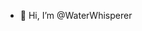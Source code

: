 - 👋 Hi, I’m @WaterWhisperer


<!---
WaterWhisperer/WaterWhisperer is a ✨ special ✨ repository because its `README.md` (this file) appears on your GitHub profile.
You can click the Preview link to take a look at your changes.
--->
